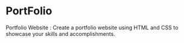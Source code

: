 # PortFolio
Portfolio Website :
Create a portfolio website using HTML and
CSS to showcase your skills and
accomplishments.
